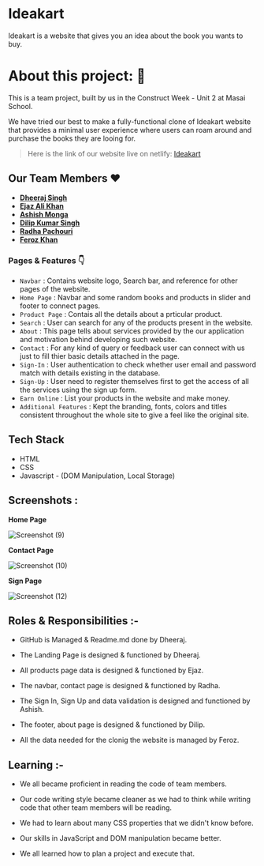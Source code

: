 # Ideakart

Ideakart is a website that gives you an idea about the book you wants to buy.

# About this project: 🙌

This is a team project, built by us in the Construct Week - Unit 2 at Masai School.

We have tried our best to make a fully-functional clone of Ideakart website that provides a minimal user experience where users can roam around and purchase the books they are looing for.

> Here is the link of our website live on netlify: [Ideakart](https://magenta-nasturtium-788bc4.netlify.app/)

## Our Team Members ❤️

- **[Dheeraj Singh](https://github.com/POPEYE-jpg)**
- **[Ejaz Ali Khan](https://github.com/ekhan4077)**
- **[Ashish Monga](https://github.com/Ashishmonga00)**
- **[Dilip Kumar Singh](https://github.com/dilipsingh076)**
- **[Radha Pachouri](https://github.com/#)**
- **[Feroz Khan](https://github.com/#)**

### Pages & Features 👇

- `Navbar` : Contains website logo, Search bar, and reference for other pages of the website.
- `Home Page` : Navbar and some random books and products in slider and footer to connect pages.
- `Product Page` : Contais all the details about a prticular product.
- `Search` : User can search for any of the products present in the website.
- `About` : This page tells about services provided by the our application and motivation behind developing such website.
- `Contact` : For any kind of query or feedback user can connect with us just to fill thier basic details attached in the page.
- `Sign-In` : User authentication to check whether user email and password match with details existing in the database.
- `Sign-Up` : User need to register themselves first to get the access of all the services using the sign up form.
- `Earn Online` : List your products in the website and make money.
- `Additional Features` : Kept the branding, fonts, colors and titles consistent throughout the whole site to give a feel like the original site.

## Tech Stack

- HTML
- CSS
- Javascript - (DOM Manipulation, Local Storage)

## Screenshots :

**Home Page**

![Screenshot (9)](https://user-images.githubusercontent.com/77190618/193354246-a3f40244-6679-4186-a18c-becd7cb0509a.png)

**Contact Page**

![Screenshot (10)](https://user-images.githubusercontent.com/77190618/193354261-ad8cc196-24bd-42b5-91a3-37b4273f4e8d.png)

**Sign Page**

![Screenshot (12)](https://user-images.githubusercontent.com/77190618/193354274-de618fce-fa23-4f2b-9a1c-5836ea6b80d9.png)
<br/>

## Roles & Responsibilities :-

- GitHub is Managed & Readme.md done by Dheeraj.

- The Landing Page is designed & functioned by Dheeraj.

- All products page data is designed & functioned by Ejaz.

- The navbar, contact page is designed & functioned by Radha.

- The Sign In, Sign Up and data validation is designed and functioned by Ashish.

- The footer, about page is designed & functioned by Dilip.

- All the data needed for the clonig the website is managed by Feroz.

## Learning :-

- We all became proficient in reading the code of team members.

- Our code writing style became cleaner as we had to think while writing code that other team members will be reading.

- We had to learn about many CSS properties that we didn't know before.

- Our skills in JavaScript and DOM manipulation became better.

- We all learned how to plan a project and execute that.
